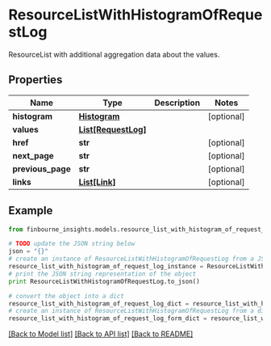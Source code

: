 # ResourceListWithHistogramOfRequestLog

ResourceList with additional aggregation data about the values.

## Properties
Name | Type | Description | Notes
------------ | ------------- | ------------- | -------------
**histogram** | [**Histogram**](Histogram.md) |  | [optional] 
**values** | [**List[RequestLog]**](RequestLog.md) |  | 
**href** | **str** |  | [optional] 
**next_page** | **str** |  | [optional] 
**previous_page** | **str** |  | [optional] 
**links** | [**List[Link]**](Link.md) |  | [optional] 

## Example

```python
from finbourne_insights.models.resource_list_with_histogram_of_request_log import ResourceListWithHistogramOfRequestLog

# TODO update the JSON string below
json = "{}"
# create an instance of ResourceListWithHistogramOfRequestLog from a JSON string
resource_list_with_histogram_of_request_log_instance = ResourceListWithHistogramOfRequestLog.from_json(json)
# print the JSON string representation of the object
print ResourceListWithHistogramOfRequestLog.to_json()

# convert the object into a dict
resource_list_with_histogram_of_request_log_dict = resource_list_with_histogram_of_request_log_instance.to_dict()
# create an instance of ResourceListWithHistogramOfRequestLog from a dict
resource_list_with_histogram_of_request_log_form_dict = resource_list_with_histogram_of_request_log.from_dict(resource_list_with_histogram_of_request_log_dict)
```
[[Back to Model list]](../README.md#documentation-for-models) [[Back to API list]](../README.md#documentation-for-api-endpoints) [[Back to README]](../README.md)


